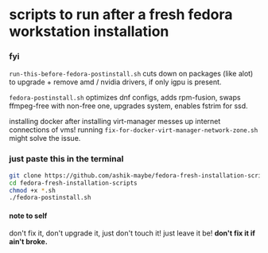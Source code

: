 # scripts to run after a fresh fedora workstation installation

### fyi

`run-this-before-fedora-postinstall.sh` cuts down on packages (like alot) to upgrade + remove amd / nvidia drivers, if only igpu is present.

`fedora-postinstall.sh` optimizes dnf configs, adds rpm-fusion, swaps ffmpeg-free with non-free one, upgrades system, enables fstrim for ssd.

installing docker after installing virt-manager messes up internet connections of vms! running `fix-for-docker-virt-manager-network-zone.sh` might solve the issue.

### just paste this in the terminal

```bash
git clone https://github.com/ashik-maybe/fedora-fresh-installation-scripts.git
cd fedora-fresh-installation-scripts
chmod +x *.sh
./fedora-postinstall.sh
```

#### note to self

don't fix it, don't upgrade it, just don't touch it! just leave it be! **don't fix it if ain't broke.**
